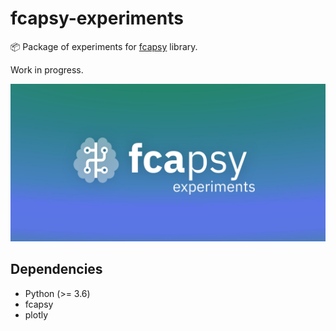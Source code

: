 # fcapsy-experiments

📦 Package of experiments for [fcapsy](https://github.com/mikulatomas/fcapsy) library.

Work in progress.

![logo](logo.jpg)

## Dependencies

* Python (>= 3.6)
* fcapsy
* plotly
